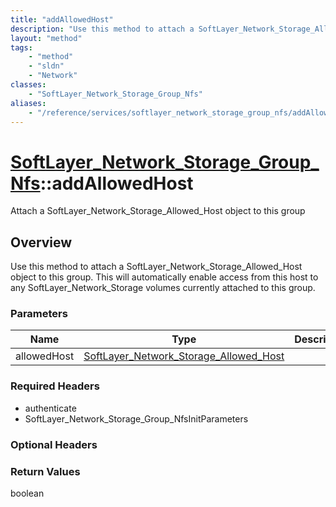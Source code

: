 ```yaml
---
title: "addAllowedHost"
description: "Use this method to attach a SoftLayer_Network_Storage_Allowed_Host object to this group.  This will automatically enable... "
layout: "method"
tags:
    - "method"
    - "sldn"
    - "Network"
classes:
    - "SoftLayer_Network_Storage_Group_Nfs"
aliases:
    - "/reference/services/softlayer_network_storage_group_nfs/addAllowedHost"
---
```

# [SoftLayer_Network_Storage_Group_Nfs](/reference/services/SoftLayer_Network_Storage_Group_Nfs)::addAllowedHost

Attach a SoftLayer_Network_Storage_Allowed_Host object to this group


## Overview 
Use this method to attach a SoftLayer_Network_Storage_Allowed_Host object to this group.  This will automatically enable access from this host to any SoftLayer_Network_Storage volumes currently attached to this group. 

### Parameters 
|Name | Type | Description |
| --- | --- | --- |
|allowedHost| <a href='/reference/datatypes/SoftLayer_Network_Storage_Allowed_Host'>SoftLayer_Network_Storage_Allowed_Host </a>| |


### Required Headers
* authenticate
* SoftLayer_Network_Storage_Group_NfsInitParameters

### Optional Headers

### Return Values
boolean

